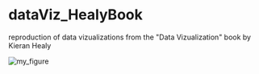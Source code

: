 # dataViz_HealyBook
reproduction of data vizualizations from the "Data Vizualization" book by Kieran Healy

![my_figure](https://github.com/mdabrowski-phd/dataViz_HealyBook/assets/62251392/448ec1f8-0dba-4e7a-ae53-03e0c9a49fe3)
